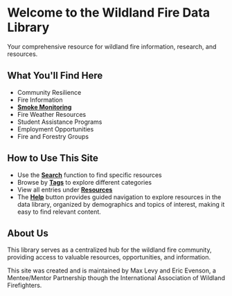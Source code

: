# Welcome to the Wildland Fire Data Library

Your comprehensive resource for wildland fire information, research, and resources.

## What You'll Find Here
- Community Resilience
- Fire Information
- [**Smoke Monitoring**](/tags/landowner/fire_preparedness/smoke_preparation/)
- Fire Weather Resources
- Student Assistance Programs
- Employment Opportunities
- Fire and Forestry Groups


## How to Use This Site
- Use the [**Search**](/search/) function to find specific resources
- Browse by [**Tags**](/tags/) to explore different categories
- View all entries under [**Resources**](/posts/)
- The [**Help**](/help) button provides guided navigation to explore resources in the data library, organized by demographics and topics of interest, making it easy to find relevant content.


## About Us
This library serves as a centralized hub for the wildland fire community, providing access to valuable resources, opportunities, and information. 


This site was created and is maintained by Max Levy and Eric Evenson, a Mentee/Mentor Partnership though the International Association of Wildland Firefighters.